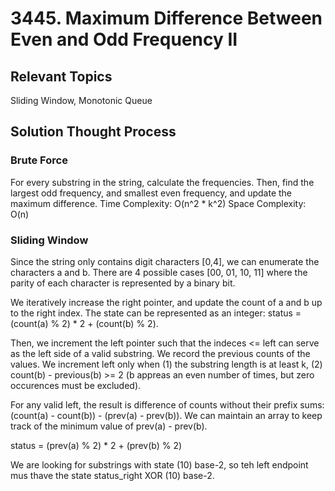 # 3445. Maximum Difference Between Even and Odd Frequency II
## Relevant Topics
Sliding Window, Monotonic Queue

## Solution Thought Process
### Brute Force
For every substring in the string, calculate the frequencies. Then, find the largest odd frequency, and smallest even frequency, and update the maximum difference.
Time Complexity: O(n^2 * k^2)
Space Complexity: O(n)

### Sliding Window
Since the string only contains digit characters [0,4], we can enumerate the characters a and b. There are 4 possible cases [00, 01, 10, 11] where the parity of each character is represented by a binary bit.

We iteratively increase the right pointer, and update the count of a and b up to the right index. The state can be represented as an integer:
status = (count(a) % 2) * 2 + (count(b) % 2).

Then, we increment the left pointer such that the indeces <= left can serve as the left side of a valid substring. We record the previous counts of the values. We increment left only when (1) the substring length is at least k, (2) count(b) - previous(b) >= 2 (b appreas an even number of times, but zero occurences must be excluded).

For any valid left, the result is difference of counts without their prefix sums: (count(a) - count(b)) - (prev(a) - prev(b)). We can maintain an array to keep track of the minimum value of prev(a) - prev(b).

status = (prev(a) % 2) * 2 + (prev(b) % 2)

We are looking for substrings with state (10) base-2, so teh left endpoint mus thave the state status_right XOR (10) base-2.